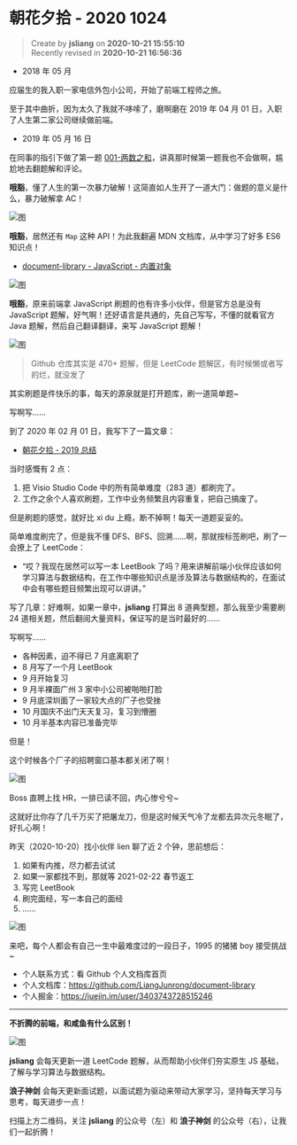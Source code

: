 朝花夕拾 - 2020 1024
===

> Create by **jsliang** on **2020-10-21 15:55:10**  
> Recently revised in **2020-10-21 16:56:36**

* 2018 年 05 月

应届生的我入职一家电信外包小公司，开始了前端工程师之旅。

至于其中曲折，因为太久了我就不哆嗦了，磨啊磨在 2019 年 04 月 01 日，入职了人生第二家公司继续做前端。

* 2019 年 05 月 16 日

在同事的指引下做了第一题 [001-两数之和](https://github.com/LiangJunrong/document-library/blob/master/%E7%B3%BB%E5%88%97-LeetCode/%E9%9A%BE%E5%BA%A6%E5%88%92%E5%88%86/easy/001-%E4%B8%A4%E6%95%B0%E4%B9%8B%E5%92%8C%EF%BC%88two-sum%EF%BC%89.md)，讲真那时候第一题我也不会做啊，尴尬地去翻题解和评论。

**哦豁**，懂了人生的第一次暴力破解！这简直如人生开了一道大门：做题的意义是什么，暴力破解拿 AC！

![图](https://github.com/LiangJunrong/document-library/blob/master/public-repertory/img/other-monologue-2020-10-24-1.png?raw=true)

**哦豁**，居然还有 `Map` 这种 API！为此我翻遍 MDN 文档库，从中学习了好多 ES6 知识点！

* [document-library - JavaScript - 内置对象](https://github.com/LiangJunrong/document-library/tree/master/JavaScript-library/JavaScript/%E5%86%85%E7%BD%AE%E5%AF%B9%E8%B1%A1)

![图](https://github.com/LiangJunrong/document-library/blob/master/public-repertory/img/other-monologue-2020-10-24-2.png?raw=true)

**哦豁**，原来前端拿 JavaScript 刷题的也有许多小伙伴，但是官方总是没有 JavaScript 题解，好气啊！还好语言是共通的，先自己写写，不懂的就看官方 Java 题解，然后自己翻译翻译，来写 JavaScript 题解！

![图](https://github.com/LiangJunrong/document-library/blob/master/public-repertory/img/other-monologue-2020-10-24-3.png?raw=true)

> Github 仓库其实是 470+ 题解，但是 LeetCode 题解区，有时候懒或者写的烂，就没发了

其实刷题是件快乐的事，每天的源泉就是打开题库，刷一道简单题~

写啊写……

到了 2020 年 02 月 01 日，我写下了一篇文章：

* [朝花夕拾 - 2019 总结](https://github.com/LiangJunrong/document-library/blob/master/%E7%B3%BB%E5%88%97-%E4%B8%AA%E4%BA%BA%E7%94%9F%E6%B4%BB/%E5%A4%A7%E4%BA%8B%E8%AE%B0%E5%BD%95/2020/2020-02-01.md)

当时感慨有 2 点：

1. 把 Visio Studio Code 中的所有简单难度（283 道）都刷完了。
2. 工作之余个人喜欢刷题，工作中业务频繁且内容重复，把自己搞废了。

但是刷题的感觉，就好比 xi du 上瘾，断不掉啊！每天一道题妥妥的。

简单难度刷完了，但是我不懂 DFS、BFS、回溯……啊，那就按标签刷吧，刷了一会撩上了 LeetCode：

* “哎？我现在居然可以写一本 LeetBook 了吗？用来讲解前端小伙伴应该如何学习算法与数据结构，在工作中哪些知识点是涉及算法与数据结构的，在面试中会有哪些题目频繁出现可以讲讲。”

写了几章：好难啊，如果一章中，**jsliang** 打算出 8 道典型题，那么我至少需要刷 24 道相关题，然后翻阅大量资料，保证写的是当时最好的……

写啊写……

* 各种因素，迫不得已 7 月底离职了
* 8 月写了一个月 LeetBook
* 9 月开始复习
* 9 月半裸面广州 3 家中小公司被啪啪打脸
* 9 月底深圳面了一家较大点的厂子也受挫
* 10 月国庆不出门天天复习，复习到懵圈
* 10 月半基本内容已准备完毕

但是！

这个时候各个厂子的招聘窗口基本都关闭了啊！

![图](https://github.com/LiangJunrong/document-library/blob/master/public-repertory/img/other-monologue-2020-10-24-4.png?raw=true)

Boss 直聘上找 HR，一排已读不回，内心惨兮兮~

这就好比你存了几千万买了把屠龙刀，但是这时候天气冷了龙都去异次元冬眠了，好扎心啊！

昨天（2020-10-20）找小伙伴 lien 聊了近 2 个钟，思前想后：

1. 如果有内推，尽力都去试试
2. 如果一家都找不到，那就等 2021-02-22 春节返工
3. 写完 LeetBook
4. 刷完面经，写一本自己的面经
5. ……

![图](https://github.com/LiangJunrong/document-library/blob/master/public-repertory/img/other-monologue-2020-10-24-5.png?raw=true)

来吧，每个人都会有自己一生中最难度过的一段日子，1995 的猪猪 boy 接受挑战~

* 个人联系方式：看 Github 个人文档库首页
* 个人文档库：https://github.com/LiangJunrong/document-library
* 个人掘金：https://juejin.im/user/3403743728515246

---

**不折腾的前端，和咸鱼有什么区别！**

![图](https://github.com/LiangJunrong/document-library/blob/master/public-repertory/img/z-index-small.png?raw=true)

**jsliang** 会每天更新一道 LeetCode 题解，从而帮助小伙伴们夯实原生 JS 基础，了解与学习算法与数据结构。

**浪子神剑** 会每天更新面试题，以面试题为驱动来带动大家学习，坚持每天学习与思考，每天进步一点！

扫描上方二维码，关注 **jsliang** 的公众号（左）和 **浪子神剑** 的公众号（右），让我们一起折腾！

